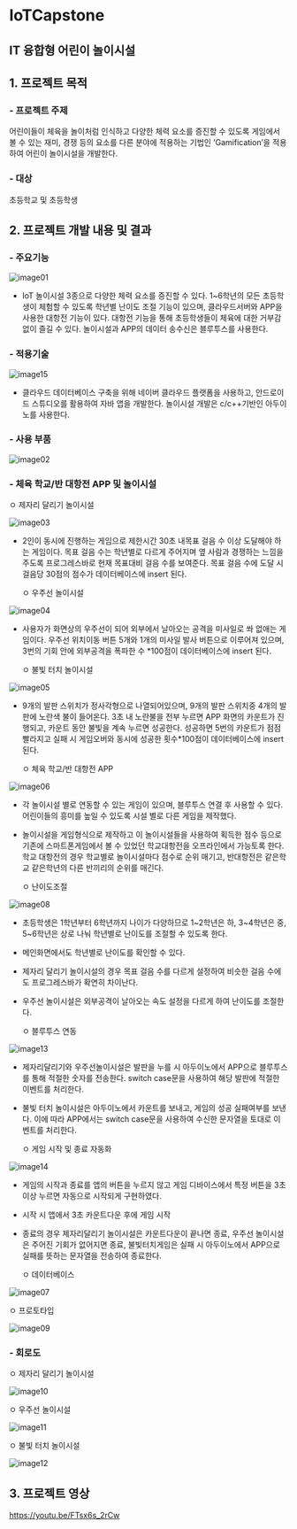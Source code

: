 # IoTCapstone
## IT 융합형 어린이 놀이시설
## 1. 프로젝트 목적
### - 프로젝트 주제
어린이들이 체육을 놀이처럼 인식하고 다양한 체력 요소를 증진할 수 있도록 게임에서 볼 수 있는 재미, 경쟁 등의 요소를 다른 분야에 적용하는 기법인 ‘Gamification’을 적용하여 어린이 놀이시설을 개발한다.  

### -  대상
초등학교 및 초등학생

## 2. 프로젝트 개발 내용 및 결과
### - 주요기능
![image01](https://user-images.githubusercontent.com/50151242/86029412-16359280-ba6e-11ea-9453-97855fe065b7.png)

- IoT 놀이시설 3종으로 다양한 체력 요소를 증진할 수 있다. 1~6학년의 모든 초등학생이 체험할 수 있도록 학년별 난이도 조절 기능이 있으며, 클라우드서버와 APP을 사용한 대항전 기능이 있다. 대항전 기능을 통해 초등학생들이 체육에 대한 거부감 없이 즐길 수 있다. 놀이시설과 APP의 데이터 송수신은 블루투스를 사용한다. 

### - 적용기술

![image15](https://user-images.githubusercontent.com/50151242/86031938-85f94c80-ba71-11ea-80ab-9faa7ad5982a.png)

- 클라우드 데이터베이스 구축을 위해 네이버 클라우드 플랫폼을 사용하고, 안드로이드 스튜디오를 활용하여 자바 앱을 개발한다. 놀이시설 개발은 c/c++기반인 아두이노를 사용한다. 

### - 사용 부품
![image02](https://user-images.githubusercontent.com/50151242/86029411-16359280-ba6e-11ea-89ca-7e4957fcaeaa.png)

### - 체육 학교/반 대항전 APP 및 놀이시설

   ㅇ 제자리 달리기 놀이시설
   
![image03](https://user-images.githubusercontent.com/50151242/86029409-159cfc00-ba6e-11ea-8974-68d62c55c75e.png)

- 2인이 동시에 진행하는 게임으로 제한시간 30초 내목표 걸음 수 이상 도달해야 하는 게임이다. 목표 걸음 수는 학년별로 다르게 주어지며 옆 사람과 경쟁하는 느낌을 주도록 프로그레스바로 현재 목표대비 걸음 수를 보여준다. 목표 걸음 수에 도달 시 걸음당 30점의 점수가 데이터베이스에 insert 된다.

   ㅇ 우주선 놀이시설

![image04](https://user-images.githubusercontent.com/50151242/86029408-146bcf00-ba6e-11ea-9cc6-fc19ec1490a7.png)

- 사용자가 화면상의 우주선이 되어 외부에서 날아오는 공격을 미사일로 쏴 없애는 게임이다. 우주선 위치이동 버튼 5개와 1개의 미사일 발사 버튼으로 이루어져 있으며, 3번의 기회 안에 외부공격을 폭파한 수 *100점이 데이터베이스에 insert 된다.

   ㅇ 불빛 터치 놀이시설

![image05](https://user-images.githubusercontent.com/50151242/86029414-16ce2900-ba6e-11ea-8640-a059c32099c5.png)

- 9개의 발판 스위치가 정사각형으로 나열되어있으며, 9개의 발판 스위치중 4개의 발판에 노란색 불이 들어온다. 3초 내 노란불을 전부 누르면 APP 화면의 카운트가 진행되고, 카운트 동안 불빛을 계속 누르면 성공한다. 성공하면 5번의 카운트가 점점 빨라지고 실패 시 게임오버와 동시에 성공한 횟수*100점이 데이터베이스에 insert 된다.

   ㅇ 체육 학교/반 대항전 APP

![image06](https://user-images.githubusercontent.com/50151242/86029775-8fcd8080-ba6e-11ea-8636-90ea76437721.png)

- 각 놀이시설 별로 연동할 수 있는 게임이 있으며, 블루투스 연결 후 사용할 수 있다. 어린이들의 흥미를 높일 수 있도록 시설 별로 다른 게임을 제작했다. 
- 놀이시설을 게임형식으로 제작하고 이 놀이시설들을 사용하여 획득한 점수 등으로 기존에 스마트폰게임에서 볼 수 있었던 학교대항전을 오프라인에서 가능토록 한다. 학교 대항전의 경우 학교별로 놀이시설마다 점수로 순위 매기고, 반대항전은 같은학교 같은학년의 다른 반끼리의 순위를 매긴다.

   ㅇ 난이도조절

![image08](https://user-images.githubusercontent.com/50151242/86030425-6e20c900-ba6f-11ea-9163-866acc8b92aa.png)

- 초등학생은 1학년부터 6학년까지 나이가 다양하므로 1~2학년은 하, 3~4학년은 중, 5~6학년은 상로 나눠 학년별로 난이도를 조절할 수 있도록 한다.
-  메인화면에서도 학년별로 난이도를 확인할 수 있다. 
- 제자리 달리기 놀이시설의 경우 목표 걸음 수를 다르게 설정하여 비슷한 걸음 수에도 프로그레스바가 확연히 차이난다. 
- 우주선 놀이시설은 외부공격이 날아오는 속도 설정을 다르게 하여 난이도를 조절한다. 

   ㅇ 블루투스 연동
   
![image13](https://user-images.githubusercontent.com/50151242/86031258-91984380-ba70-11ea-996f-548303459874.png)

- 제자리달리기와 우주선놀이시설은 발판을 누를 시  아두이노에서 APP으로 블루투스를 통해 적절한 숫자를 전송한다. switch case문을 사용하여 해당 발판에 적절한 이벤트를 처리한다.
- 불빛 터치 놀이시설은 아두이노에서 카운트를 보내고, 게임의 성공 실패여부를 보낸다. 이에 따라 APP에서는 switch case문을 사용하여 수신한 문자열을 토대로 이벤트를 처리한다. 

   ㅇ 게임 시작 및 종료 자동화

![image14](https://user-images.githubusercontent.com/50151242/86031256-8fce8000-ba70-11ea-922d-d85c6d1f26d6.png)

- 게임의 시작과 종료를 앱의 버튼을 누르지 않고 게임 디바이스에서 특정 버튼을 3초 이상 누르면 자동으로 시작되게 구현하였다.
- 시작 시 앱에서 3초 카운트다운 후에 게임 시작
- 종료의 경우 제자리달리기 놀이시설은 카운트다운이 끝나면 종료, 우주선 놀이시설은 주어진 기회가 없어지면 종료, 불빛터치게임은 실패 시 아두이노에서 APP으로 실패를 뜻하는 문자열을 전송하여 종료한다.


   ㅇ 데이터베이스
   
![image07](https://user-images.githubusercontent.com/50151242/86030125-08ccd800-ba6f-11ea-945a-d64a0f0d46de.png)

   ㅇ 프로토타입

![image09](https://user-images.githubusercontent.com/50151242/86030652-b5a75500-ba6f-11ea-90a6-b5c62cc1a292.png)

### - 회로도

   ㅇ 제자리 달리기 놀이시설

![image10](https://user-images.githubusercontent.com/50151242/86030650-b5a75500-ba6f-11ea-9f56-d0ebb90f96f1.png)

   ㅇ 우주선 놀이시설

![image11](https://user-images.githubusercontent.com/50151242/86030646-b50ebe80-ba6f-11ea-8427-1b13717a638d.png)

   ㅇ 불빛 터치 놀이시설

![image12](https://user-images.githubusercontent.com/50151242/86030641-b3dd9180-ba6f-11ea-89ca-2e7c69aed54e.png)


## 3. 프로젝트 영상

https://youtu.be/FTsx6s_2rCw
